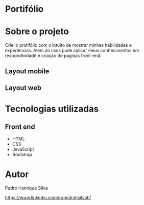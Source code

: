 # Portifólio

# Sobre o projeto

Criei o protifólio com o intuito de mostrar minhas habilidades e experiências. Além do mais pude aplicar meus conhecimentos em respondividade e criação de paginas front-end.

## Layout mobile


## Layout web


# Tecnologias utilizadas
## Front end
- HTML
- CSS
- JavaScript
- Bootstrap

# Autor

Pedro Henrique Silva

https://www.linkedin.com/in/pedrohsilvah/
